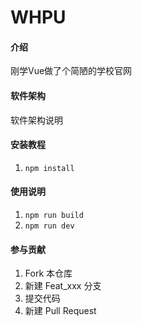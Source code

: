 # WHPU

#### 介绍
刚学Vue做了个简陋的学校官网

#### 软件架构
软件架构说明


#### 安装教程

1.  `npm install`


#### 使用说明

1.  `npm run build`
2.  `npm run dev`

#### 参与贡献

1.  Fork 本仓库
2.  新建 Feat_xxx 分支
3.  提交代码
4.  新建 Pull Request


